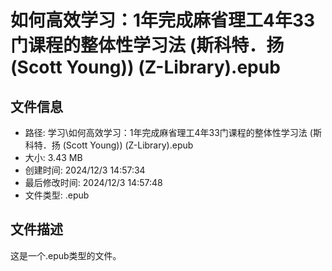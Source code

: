 ﻿# 如何高效学习：1年完成麻省理工4年33门课程的整体性学习法 (斯科特．扬 (Scott Young)) (Z-Library).epub

## 文件信息
- 路径: 学习\如何高效学习：1年完成麻省理工4年33门课程的整体性学习法 (斯科特．扬 (Scott Young)) (Z-Library).epub
- 大小: 3.43 MB
- 创建时间: 2024/12/3 14:57:34
- 最后修改时间: 2024/12/3 14:57:48
- 文件类型: .epub

## 文件描述
这是一个.epub类型的文件。

